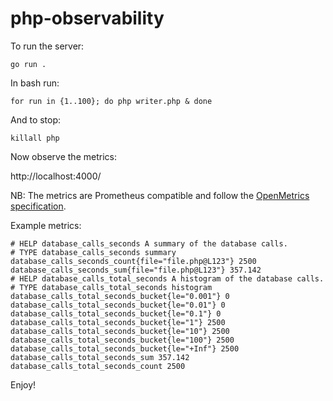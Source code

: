 # php-observability

To run the server:

    go run .

In bash run:

    for run in {1..100}; do php writer.php & done

And to stop:

    killall php

Now observe the metrics:

http://localhost:4000/

NB: The metrics are Prometheus compatible and follow the [OpenMetrics specification](https://github.com/OpenObservability/OpenMetrics/).

Example metrics:

    # HELP database_calls_seconds A summary of the database calls.
    # TYPE database_calls_seconds summary
    database_calls_seconds_count{file="file.php@L123"} 2500
    database_calls_seconds_sum{file="file.php@L123"} 357.142
    # HELP database_calls_total_seconds A histogram of the database calls.
    # TYPE database_calls_total_seconds histogram
    database_calls_total_seconds_bucket{le="0.001"} 0
    database_calls_total_seconds_bucket{le="0.01"} 0
    database_calls_total_seconds_bucket{le="0.1"} 0
    database_calls_total_seconds_bucket{le="1"} 2500
    database_calls_total_seconds_bucket{le="10"} 2500
    database_calls_total_seconds_bucket{le="100"} 2500
    database_calls_total_seconds_bucket{le="+Inf"} 2500
    database_calls_total_seconds_sum 357.142
    database_calls_total_seconds_count 2500

Enjoy!